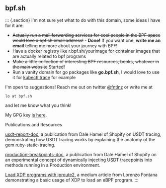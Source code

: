 bpf.sh
------

::: {.section}
I\'m not sure yet what to do with this domain, some ideas I have for it
are:

-   ~~Actually run a mail forwarding services for cool people in the BPF
    space would love a bpf.sh email address!~~ - **Done!** If you want
    one, **write me an email** telling me more about your journey with
    BPF!
-   Have a docker registry like r.bpf.sh/yourimage for container images
    that are actually related to bpf programs
-   ~~Make a little collection of interesting BPF resources, books,
    whatever in the main website~~ Started!
-   Run a vanity domain for go packages like **go.bpf.sh**, I would love
    to use it for [kubectl
    trace](https://github.com/fntlnz/kubectl-trace) for example

I\'m open to suggestions! Reach me out on twitter
[\@fntlnz](https://twitter.com/fntlnz) or write me at

``` {style="display: inline"}
lo at bpf.sh
```

and let me know what you think!

My GPG key [is here](https://fntlnz.wtf/downloads/pubkey-B2400EE4.asc).

Publications and Resources

[usdt-report-doc](../usdt-report-doc/index.html), a publication from
Dale Hamel of Shopify on USDT tracing, demonstrating how USDT tracing
works by explaining the anatomy of the gem ruby-static-tracing.

[production-breakpoints-doc](../production-breakpoints-doc/index.html),
a publication from Dale Hamel of Shopify on an experimental concept of
dynamically injecting USDT tracepoints into methods running in a
Production environment.

[Load XDP programs with
iproute2](https://medium.com/@fntlnz/load-xdp-programs-using-the-ip-iproute2-command-502043898263),
a medium article from Lorenzo Fontana demonstrating a basic usage of XDP
to load an eBPF program.
:::
